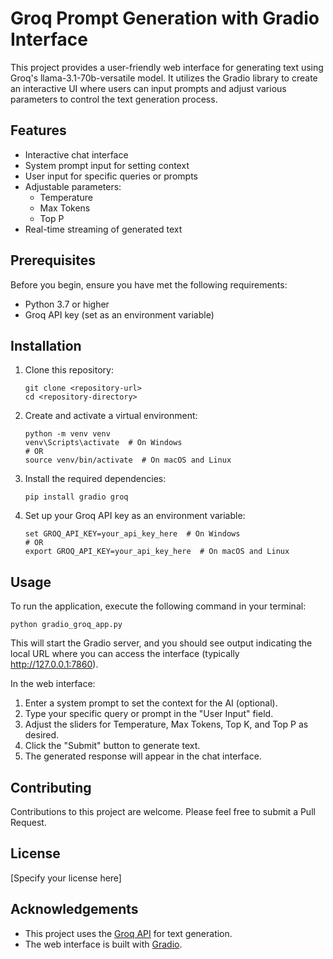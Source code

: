 # Groq Prompt Generation with Gradio Interface

This project provides a user-friendly web interface for generating text using Groq's llama-3.1-70b-versatile model. It utilizes the Gradio library to create an interactive UI where users can input prompts and adjust various parameters to control the text generation process.

## Features

- Interactive chat interface
- System prompt input for setting context
- User input for specific queries or prompts
- Adjustable parameters:
  - Temperature
  - Max Tokens
  - Top P
- Real-time streaming of generated text

## Prerequisites

Before you begin, ensure you have met the following requirements:

- Python 3.7 or higher
- Groq API key (set as an environment variable)

## Installation

1. Clone this repository:
   ```
   git clone <repository-url>
   cd <repository-directory>
   ```

2. Create and activate a virtual environment:
   ```
   python -m venv venv
   venv\Scripts\activate  # On Windows
   # OR
   source venv/bin/activate  # On macOS and Linux
   ```

3. Install the required dependencies:
   ```
   pip install gradio groq
   ```

4. Set up your Groq API key as an environment variable:
   ```
   set GROQ_API_KEY=your_api_key_here  # On Windows
   # OR
   export GROQ_API_KEY=your_api_key_here  # On macOS and Linux
   ```

## Usage

To run the application, execute the following command in your terminal:

```
python gradio_groq_app.py
```

This will start the Gradio server, and you should see output indicating the local URL where you can access the interface (typically http://127.0.0.1:7860).

In the web interface:

1. Enter a system prompt to set the context for the AI (optional).
2. Type your specific query or prompt in the "User Input" field.
3. Adjust the sliders for Temperature, Max Tokens, Top K, and Top P as desired.
4. Click the "Submit" button to generate text.
5. The generated response will appear in the chat interface.

## Contributing

Contributions to this project are welcome. Please feel free to submit a Pull Request.

## License

[Specify your license here]

## Acknowledgements

- This project uses the [Groq API](https://www.groq.com/) for text generation.
- The web interface is built with [Gradio](https://www.gradio.app/).
